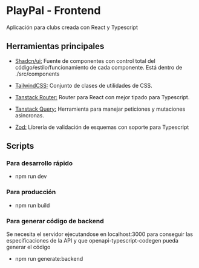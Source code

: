 # PlayPal - Frontend

Aplicación para clubs creada con React y Typescript

## Herramientas principales

- [Shadcn/ui:](https://ui.shadcn.com/) Fuente de componentes con control total del código/estilo/funcionamiento de cada componente. Está dentro de ./src/components

- [TailwindCSS:](https://v2.tailwindcss.com/) Conjunto de clases de utilidades de CSS.
- [Tanstack Router:](https://tanstack.com/router/latest) Router para React con mejor tipado para Typescript.
- [Tanstack Query:](https://tanstack.com/query/latest) Herramienta para manejar peticiones y mutaciones asincronas.
- [Zod:](https://zod.dev/)
  Librería de validación de esquemas con soporte para Typescript

## Scripts

### Para desarrollo rápido

- npm run dev

### Para producción

- npm run build

### Para generar código de backend

Se necesita el servidor ejecutandose en localhost:3000 para conseguir las especificaciones de la API y que openapi-typescript-codegen pueda generar el código

- npm run generate:backend
